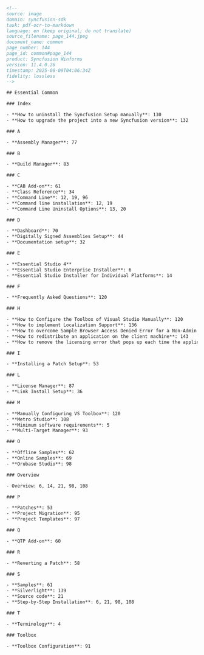 ```html
<!-- 
source: image
domain: syncfusion-sdk
task: pdf-ocr-to-markdown
language: en (keep original; do not translate)
source_filename: page_144.jpeg
document_name: common
page_number: 144
page_id: common#page_144
product: Syncfusion Winforms
version: 11.4.0.26
timestamp: 2025-08-09T04:06:34Z
fidelity: lossless
-->

## Essential Common

### Index

- **How to uninstall the Syncfusion Setup manually**: 130
- **How to upgrade the project into a new Syncfusion version**: 132

### A

- **Assembly Manager**: 77

### B

- **Build Manager**: 83

### C

- **CAB Add-on**: 61
- **Class Reference**: 34
- **Command Line**: 12, 19, 96
- **Command line installation**: 12, 19
- **Command Line Uninstall Options**: 13, 20

### D

- **Dashboard**: 70
- **Digitally Signed Assemblies Setup**: 44
- **Documentation setup**: 32

### E

- **Essential Studio 4**
- **Essential Studio Enterprise Installer**: 6
- **Essential Studio Installer for Individual Platforms**: 14

### F

- **Frequently Asked Questions**: 120

### H

- **How to Configure the Toolbox of Visual Studio Manually**: 120
- **How to implement Localization Support**: 136
- **How to overcome Sample Browser Access Denied Error for a Non-Admin User**: 129
- **How to redistribute an application on the client machine**: 143
- **How to remove the licensing error that pops up each time the application is run**: 122

### I

- **Installing a Patch Setup**: 53

### L

- **License Manager**: 87
- **Link Install Setup**: 36

### M

- **Manually Configuring VS Toolbox**: 120
- **Metro Studio**: 108
- **Minimum software requirements**: 5
- **Multi-Target Manager**: 93

### O

- **Offline Samples**: 62
- **Online Samples**: 69
- **Orubase Studio**: 98

### Overview

- Overview: 6, 14, 21, 98, 108

### P

- **Patches**: 53
- **Project Migration**: 95
- **Project Templates**: 97

### Q

- **QTP Add-on**: 60

### R

- **Reverting a Patch**: 58

### S

- **Samples**: 61
- **Silverlight**: 139
- **Source code**: 21
- **Step-by-Step Installation**: 6, 21, 98, 108

### T

- **Terminology**: 4

### Toolbox

- **Toolbox Configuration**: 91
```

<!-- tags: [Syncfusion Winforms, Installation, Configuration, Licensing, Version Upgrade, Dashboard, Documentation Setup, Offline Samples, Online Samples, Patch Management, Multi-Targeting, Toolbox Configuration, Sanjus Frameworks, Version 11.4.0.26] keywords: [Syncfusion Setup, Assembly Manager, Build Manager, CAB Add-on, Class Reference, Command Line, Dashboard, Digitally Signed Assemblies Setup, Documentation setup, Essential Studio, Enterprise Installer, Individual Platforms, FAQ, Localization Support, Sample Browser Access, Redistribute App, Remove Licensing Error, Patches, Project Migration, Project Templates, Reverting Patch, Samples, Migration, Templates, Synchfusion, Source code, Step-by-Step Installation, Terminology, Toolbox, ToolBox Configuration, Overview, Studio Dashboard, Doc Setup, Offline Online Samples, Patch Management, Multi Targeting] -->
```